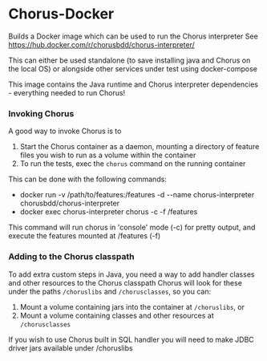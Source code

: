 # Chorus-Docker

Builds a Docker image which can be used to run the Chorus interpreter
See https://hub.docker.com/r/chorusbdd/chorus-interpreter/

This can either be used standalone (to save installing java and Chorus on the local OS) or alongside other services under test using docker-compose

This image contains the Java runtime and Chorus interpreter dependencies - everything needed to run Chorus!

### Invoking Chorus 

A good way to invoke Chorus is to 

1. Start the Chorus container as a daemon, mounting a directory of feature files you wish to run as a volume within the container
2. To run the tests, exec the `chorus` command on the running container

This can be done with the following commands:

* docker run -v /path/to/features:/features -d --name chorus-interpreter chorusbdd/chorus-interpreter 
* docker exec chorus-interpreter chorus -c -f /features

This command will run chorus in 'console' mode (-c) for pretty output, and execute the features mounted at /features (-f)


### Adding to the Chorus classpath

To add extra custom steps in Java, you need a way to add handler classes and other resources to the Chorus classpath
Chorus will look for these under the paths `/choruslibs` and `/chorusclasses`, so you can:

1. Mount a volume containing jars into the container at `/choruslibs`, or
2. Mount a volume containing classes and other resources at `/chorusclasses`

If you wish to use Chorus built in SQL handler you will need to make JDBC driver jars available under /choruslibs




